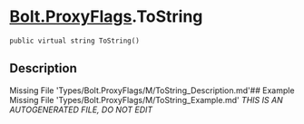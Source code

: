 # [Bolt.ProxyFlags](Types/Bolt.ProxyFlags.md).ToString
`public virtual string ToString()`
## Description
Missing File 'Types/Bolt.ProxyFlags/M/ToString_Description.md'## Example
Missing File 'Types/Bolt.ProxyFlags/M/ToString_Example.md'
*THIS IS AN AUTOGENERATED FILE, DO NOT EDIT*
